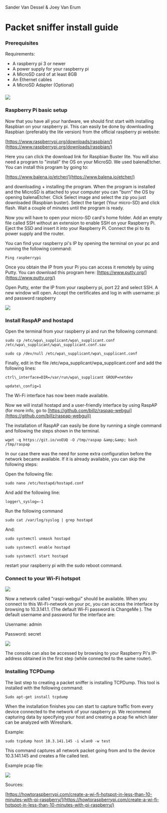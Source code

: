 Sander Van Dessel &amp; Joey Van Erum

# Packet sniffer install guide

### Prerequisites


Requirements:

  * A raspberry pi 3 or newer
  * A power supply for your raspberry pi
  * A MicroSD card of at least 8GB
  * An Ethernet cables
  * A MicroSD Adapter (Optional)


###
<img src="images/1.jpg">

### Raspberry Pi basic setup

Now that you have all your hardware, we should first start with installing Raspbian on your raspberry pi. This can easily be done by downloading Raspbian (preferably the lite version) from the official raspberry pi website:

[https://www.raspberrypi.org/downloads/raspbian/](https://www.raspberrypi.org/downloads/raspbian/)

Here you can click the download link for Raspbian Buster lite. You will also need a program to &quot;install&quot; the OS on your MicroSD. We used balenaEtcher. You can install this program by going to:

[https://www.balena.io/etcher/](https://www.balena.io/etcher/)

and downloading + installing the program. When the program is installed and the MicroSD is attached to your computer you can &quot;burn&quot; the OS by opening balenaEtcher. Click Select image and select the zip you just downloaded (Raspbian buster). Select the target (Your micro-SD) and click flash. Wait a couple of minutes until the program is ready.

Now you will have to open your micro-SD card&#39;s home folder. Add an empty file called SSH without an extension to enable SSH on your Raspberry Pi. Eject the SSD and insert it into your Raspberry Pi. Connect the pi to its power supply and the router.

You can find your raspberry pi&#39;s IP by opening the terminal on your pc and running the following command:

```shell
Ping raspberrypi
```

Once you obtain the IP from your Pi you can access it remotely by using Putty. You can download this program here: [https://www.putty.org/](https://www.putty.org/)

Open Putty, enter the IP from your raspberry pi, port 22 and select SSH. A new window will open. Accept the certificates and log in with username: pi and password raspberry

<img src="images/2.png">

### Install RaspAP and hostapd

Open the terminal from your raspberry pi and run the following command:
```shell
sudo cp /etc/wpa\_supplicant/wpa\_supplicant.conf /etc/wpa\_supplicant/wpa\_supplicant.conf.sav

sudo cp /dev/null /etc/wpa\_supplicant/wpa\_supplicant.conf
```

Finally, edit in the file /etc/wpa\_supplicant/wpa\_supplicant.conf and add the following lines:
```shell
ctrl\_interface=DIR=/var/run/wpa\_supplicant GROUP=netdev

update\_config=1
```

The Wi-Fi interface has now been made available.

Now we will install hostapd and a user-friendly interface by using RaspAP (for more info, go to [https://github.com/billz/raspap-webgui](https://github.com/billz/raspap-webgui))

The installation of RaspAP can easily be done by running a single command and following the steps shown in the terminal.

```shell
wget -q https://git.io/voEUQ -O /tmp/raspap &amp;&amp; bash /tmp/raspap
```

In our case there was the need for some extra configuration before the network became available. If it is already available, you can skip the following steps:

Open the following file:
```shell
sudo nano /etc/hostapd/hostapd.conf
```
And add the following line:
```shell
logger\_syslog=-1
```
Run the following command
```shell
sudo cat /var/log/syslog | grep hostapd
```
And:
```shell
sudo systemctl unmask hostapd

sudo systemctl enable hostapd

sudo systemctl start hostapd
```
restart your raspberry pi with the sudo reboot command.

### Connect to your Wi-Fi hotspot


<img src="images/3.png">

Now a network called &quot;raspi-webgui&quot; should be available. When you connect to this Wi-Fi-network on your pc, you can access the interface by browsing to 10.3.141.1. (The default Wi-Fi password is ChangeMe ). The default username and password for the interface are:

Username: admin

Password: secret

<img src="images/4.png">

The console can also be accessed by browsing to your Raspberry Pi&#39;s IP-address obtained in the first step (while connected to the same router).

### Installing TCPDump

The last step to creating a packet sniffer is installing TCPDump. This tool is installed with the following command:
```shell
Sudo apt-get install tcpdump
```

When the installation finishes you can start to capture traffic from every device connected to the network of your raspberry pi. We recommend capturing data by specifying your host and creating a pcap fie which later can be analyzed with Wireshark.

Example:
```shell
sudo tcpdump host 10.3.141.145 -i wlan0 -w test
```
This command captures all network packet going from and to the device 10.3.141.145 and creates a file called test.

Example pcap file:

<img src="images/5.png">

Sources:

[https://howtoraspberrypi.com/create-a-wi-fi-hotspot-in-less-than-10-minutes-with-pi-raspberry/](https://howtoraspberrypi.com/create-a-wi-fi-hotspot-in-less-than-10-minutes-with-pi-raspberry/)
